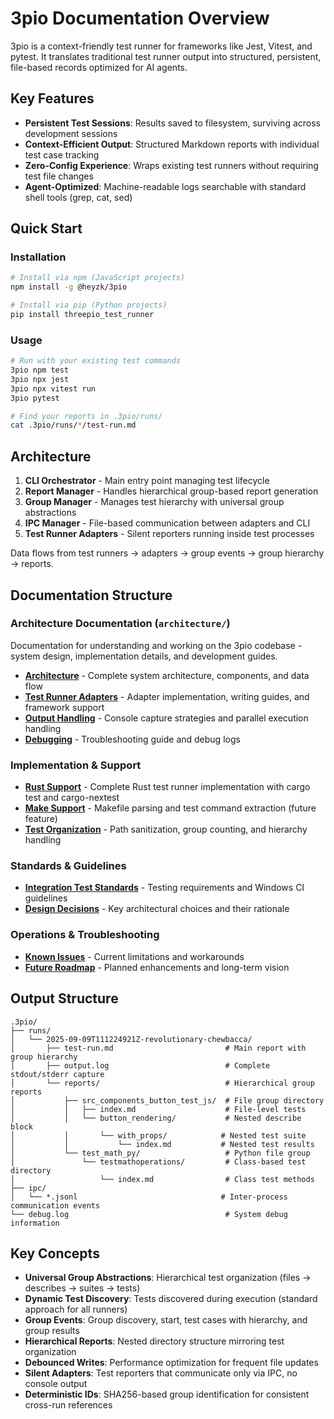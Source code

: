 # 3pio Documentation Overview

3pio is a context-friendly test runner for frameworks like Jest, Vitest, and pytest. It translates traditional test runner output into structured, persistent, file-based records optimized for AI agents.

## Key Features

- **Persistent Test Sessions**: Results saved to filesystem, surviving across development sessions
- **Context-Efficient Output**: Structured Markdown reports with individual test case tracking
- **Zero-Config Experience**: Wraps existing test runners without requiring test file changes
- **Agent-Optimized**: Machine-readable logs searchable with standard shell tools (grep, cat, sed)

## Quick Start

### Installation

```bash
# Install via npm (JavaScript projects)
npm install -g @heyzk/3pio

# Install via pip (Python projects)
pip install threepio_test_runner
```

### Usage

```bash
# Run with your existing test commands
3pio npm test
3pio npx jest
3pio npx vitest run
3pio pytest

# Find your reports in .3pio/runs/
cat .3pio/runs/*/test-run.md
```

## Architecture

1. **CLI Orchestrator** - Main entry point managing test lifecycle
2. **Report Manager** - Handles hierarchical group-based report generation
3. **Group Manager** - Manages test hierarchy with universal group abstractions
4. **IPC Manager** - File-based communication between adapters and CLI
5. **Test Runner Adapters** - Silent reporters running inside test processes

Data flows from test runners → adapters → group events → group hierarchy → reports.

## Documentation Structure

### Architecture Documentation (`architecture/`)

Documentation for understanding and working on the 3pio codebase - system design, implementation details, and development guides.

- **[Architecture](./architecture/architecture.md)** - Complete system architecture, components, and data flow
- **[Test Runner Adapters](./architecture/test-runner-adapters.md)** - Adapter implementation, writing guides, and framework support
- **[Output Handling](./architecture/output-handling.md)** - Console capture strategies and parallel execution handling
- **[Debugging](./architecture/debugging.md)** - Troubleshooting guide and debug logs

### Implementation & Support

- **[Rust Support](./rust-support.md)** - Complete Rust test runner implementation with cargo test and cargo-nextest
- **[Make Support](./make-support.md)** - Makefile parsing and test command extraction (future feature)
- **[Test Organization](./test-organization.md)** - Path sanitization, group counting, and hierarchy handling

### Standards & Guidelines

- **[Integration Test Standards](./integration-test-standards.md)** - Testing requirements and Windows CI guidelines
- **[Design Decisions](./design-decisions.md)** - Key architectural choices and their rationale

### Operations & Troubleshooting

- **[Known Issues](./known-issues.md)** - Current limitations and workarounds
- **[Future Roadmap](./future-roadmap.md)** - Planned enhancements and long-term vision

## Output Structure

```
.3pio/
├── runs/
│   └── 2025-09-09T111224921Z-revolutionary-chewbacca/
│       ├── test-run.md                         # Main report with group hierarchy
│       ├── output.log                          # Complete stdout/stderr capture
│       └── reports/                            # Hierarchical group reports
│           ├── src_components_button_test_js/  # File group directory
│           │   ├── index.md                    # File-level tests
│           │   └── button_rendering/           # Nested describe block
│           │       └── with_props/            # Nested test suite
│           │           └── index.md           # Nested test results
│           └── test_math_py/                   # Python file group
│               └── testmathoperations/         # Class-based test directory
│                   └── index.md                # Class test methods
├── ipc/
│   └── *.jsonl                                # Inter-process communication events
└── debug.log                                   # System debug information
```

## Key Concepts

- **Universal Group Abstractions**: Hierarchical test organization (files → describes → suites → tests)
- **Dynamic Test Discovery**: Tests discovered during execution (standard approach for all runners)
- **Group Events**: Group discovery, start, test cases with hierarchy, and group results
- **Hierarchical Reports**: Nested directory structure mirroring test organization
- **Debounced Writes**: Performance optimization for frequent file updates
- **Silent Adapters**: Test reporters that communicate only via IPC, no console output
- **Deterministic IDs**: SHA256-based group identification for consistent cross-run references
